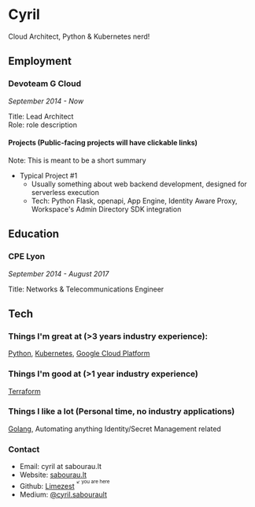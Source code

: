 # Cyril
Cloud Architect, Python & Kubernetes nerd!

## Employment
### Devoteam G Cloud
*September 2014 - Now*

Title: Lead Architect  
Role: role description

#### Projects (Public-facing projects will have clickable links)
Note: This is meant to be a short summary

- Typical Project #1
  - Usually something about web backend development, designed for serverless execution
  - Tech: Python Flask, openapi, App Engine, Identity Aware Proxy, Workspace's Admin Directory SDK integration

## Education
### CPE Lyon
*September 2014 - August 2017*

Title: Networks & Telecommunications Engineer

## Tech
### Things I'm great at (>3 years industry experience):
[Python](https://python.org/), [Kubernetes](https://kubernetes.io/), [Google Cloud Platform](https://cloud.google.com)

### Things I'm good at (>1 year industry experience)
[Terraform](https://terraform.io/)

### Things I like a lot (Personal time, no industry applications)
[Golang](https://golang.org/), Automating anything Identity/Secret Management related

### Contact
- Email: cyril at sabourau.lt
- Website: [sabourau.lt](https://sabourau.lt/)
- Github: [Limezest](http://github.com/Limezest) <sup><sup>↙ you are here</sup></sup>
- Medium: [@cyril.sabourault](https://medium.com/@cyril.sabourault)
